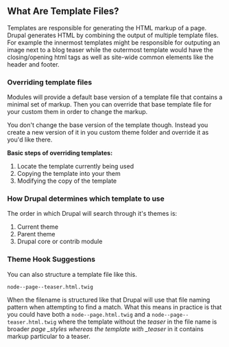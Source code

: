 ## What Are Template Files?

Templates are responsible for generating the HTML markup of a page. Drupal generates HTML by combining the output of multiple template files. For example the innermost templates might be responsible for outputing an image next to a blog teaser while the outermost template would have the closing/opening html tags as well as site-wide common elements like the header and footer.

### Overriding template files

Modules will provide a default base version of a template file that contains a minimal set of markup. Then you can override that base template file for your custom them in order to change the markup.

You don't change the base version of the template though. Instead you create a new version of it in you custom theme folder and override it as you'd like there.

**Basic steps of overriding templates:**

1. Locate the template currently being used
2. Copying the template into your them
3. Modifying the copy of the template

### How Drupal determines which template to use

The order in which Drupal will search through it's themes is:

1. Current theme
2. Parent theme
3. Drupal core or contrib module

### Theme Hook Suggestions

You can also structure a template file like this.

```
node--page--teaser.html.twig
```

When the filename is structured like that Drupal will use that file naming pattern when attempting to find a match. What this means in practice is that you could have both a `node--page.html.twig` and a `node--page--teaser.html.twig` where the template without the _teaser_ in the file name is broader _page \_styles whereas the template with \_teaser_ in it contains markup particular to a teaser.

